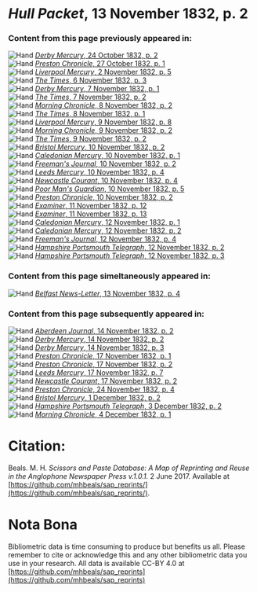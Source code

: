 # *Hull Packet*, 13 November 1832, p. 2  
  
### Content from this page previously appeared in:  
![Hand](http://scissorsandpaste.net/wp-content/uploads/2017/06/smallhandpointer.png) [*Derby Mercury*, 24 October 1832, p. 2](https://mhbeals.github.io/sap_html/Derby-Mercury/Derby-Mercury-24-October-1832-p-2)  
![Hand](http://scissorsandpaste.net/wp-content/uploads/2017/06/smallhandpointer.png) [*Preston Chronicle*, 27 October 1832, p. 1](https://mhbeals.github.io/sap_html/Preston-Chronicle/Preston-Chronicle-27-October-1832-p-1)  
![Hand](http://scissorsandpaste.net/wp-content/uploads/2017/06/smallhandpointer.png) [*Liverpool Mercury*, 2 November 1832, p. 5](https://mhbeals.github.io/sap_html/Liverpool-Mercury/Liverpool-Mercury-2-November-1832-p-5)  
![Hand](http://scissorsandpaste.net/wp-content/uploads/2017/06/smallhandpointer.png) [*The Times*, 6 November 1832, p. 3](https://mhbeals.github.io/sap_html/The-Times/The-Times-6-November-1832-p-3)  
![Hand](http://scissorsandpaste.net/wp-content/uploads/2017/06/smallhandpointer.png) [*Derby Mercury*, 7 November 1832, p. 1](https://mhbeals.github.io/sap_html/Derby-Mercury/Derby-Mercury-7-November-1832-p-1)  
![Hand](http://scissorsandpaste.net/wp-content/uploads/2017/06/smallhandpointer.png) [*The Times*, 7 November 1832, p. 2](https://mhbeals.github.io/sap_html/The-Times/The-Times-7-November-1832-p-2)  
![Hand](http://scissorsandpaste.net/wp-content/uploads/2017/06/smallhandpointer.png) [*Morning Chronicle*, 8 November 1832, p. 2](https://mhbeals.github.io/sap_html/Morning-Chronicle/Morning-Chronicle-8-November-1832-p-2)  
![Hand](http://scissorsandpaste.net/wp-content/uploads/2017/06/smallhandpointer.png) [*The Times*, 8 November 1832, p. 1](https://mhbeals.github.io/sap_html/The-Times/The-Times-8-November-1832-p-1)  
![Hand](http://scissorsandpaste.net/wp-content/uploads/2017/06/smallhandpointer.png) [*Liverpool Mercury*, 9 November 1832, p. 8](https://mhbeals.github.io/sap_html/Liverpool-Mercury/Liverpool-Mercury-9-November-1832-p-8)  
![Hand](http://scissorsandpaste.net/wp-content/uploads/2017/06/smallhandpointer.png) [*Morning Chronicle*, 9 November 1832, p. 2](https://mhbeals.github.io/sap_html/Morning-Chronicle/Morning-Chronicle-9-November-1832-p-2)  
![Hand](http://scissorsandpaste.net/wp-content/uploads/2017/06/smallhandpointer.png) [*The Times*, 9 November 1832, p. 2](https://mhbeals.github.io/sap_html/The-Times/The-Times-9-November-1832-p-2)  
![Hand](http://scissorsandpaste.net/wp-content/uploads/2017/06/smallhandpointer.png) [*Bristol Mercury*, 10 November 1832, p. 2](https://mhbeals.github.io/sap_html/Bristol-Mercury/Bristol-Mercury-10-November-1832-p-2)  
![Hand](http://scissorsandpaste.net/wp-content/uploads/2017/06/smallhandpointer.png) [*Caledonian Mercury*, 10 November 1832, p. 1](https://mhbeals.github.io/sap_html/Caledonian-Mercury/Caledonian-Mercury-10-November-1832-p-1)  
![Hand](http://scissorsandpaste.net/wp-content/uploads/2017/06/smallhandpointer.png) [*Freeman's Journal*, 10 November 1832, p. 2](https://mhbeals.github.io/sap_html/Freeman's-Journal/Freeman's-Journal-10-November-1832-p-2)  
![Hand](http://scissorsandpaste.net/wp-content/uploads/2017/06/smallhandpointer.png) [*Leeds Mercury*, 10 November 1832, p. 4](https://mhbeals.github.io/sap_html/Leeds-Mercury/Leeds-Mercury-10-November-1832-p-4)  
![Hand](http://scissorsandpaste.net/wp-content/uploads/2017/06/smallhandpointer.png) [*Newcastle Courant*, 10 November 1832, p. 4](https://mhbeals.github.io/sap_html/Newcastle-Courant/Newcastle-Courant-10-November-1832-p-4)  
![Hand](http://scissorsandpaste.net/wp-content/uploads/2017/06/smallhandpointer.png) [*Poor Man's Guardian*, 10 November 1832, p. 5](https://mhbeals.github.io/sap_html/Poor-Man's-Guardian/Poor-Man's-Guardian-10-November-1832-p-5)  
![Hand](http://scissorsandpaste.net/wp-content/uploads/2017/06/smallhandpointer.png) [*Preston Chronicle*, 10 November 1832, p. 2](https://mhbeals.github.io/sap_html/Preston-Chronicle/Preston-Chronicle-10-November-1832-p-2)  
![Hand](http://scissorsandpaste.net/wp-content/uploads/2017/06/smallhandpointer.png) [*Examiner*, 11 November 1832, p. 12](https://mhbeals.github.io/sap_html/Examiner/Examiner-11-November-1832-p-12)  
![Hand](http://scissorsandpaste.net/wp-content/uploads/2017/06/smallhandpointer.png) [*Examiner*, 11 November 1832, p. 13](https://mhbeals.github.io/sap_html/Examiner/Examiner-11-November-1832-p-13)  
![Hand](http://scissorsandpaste.net/wp-content/uploads/2017/06/smallhandpointer.png) [*Caledonian Mercury*, 12 November 1832, p. 1](https://mhbeals.github.io/sap_html/Caledonian-Mercury/Caledonian-Mercury-12-November-1832-p-1)  
![Hand](http://scissorsandpaste.net/wp-content/uploads/2017/06/smallhandpointer.png) [*Caledonian Mercury*, 12 November 1832, p. 2](https://mhbeals.github.io/sap_html/Caledonian-Mercury/Caledonian-Mercury-12-November-1832-p-2)  
![Hand](http://scissorsandpaste.net/wp-content/uploads/2017/06/smallhandpointer.png) [*Freeman's Journal*, 12 November 1832, p. 4](https://mhbeals.github.io/sap_html/Freeman's-Journal/Freeman's-Journal-12-November-1832-p-4)  
![Hand](http://scissorsandpaste.net/wp-content/uploads/2017/06/smallhandpointer.png) [*Hampshire Portsmouth Telegraph*, 12 November 1832, p. 2](https://mhbeals.github.io/sap_html/Hampshire-Portsmouth-Telegraph/Hampshire-Portsmouth-Telegraph-12-November-1832-p-2)  
![Hand](http://scissorsandpaste.net/wp-content/uploads/2017/06/smallhandpointer.png) [*Hampshire Portsmouth Telegraph*, 12 November 1832, p. 3](https://mhbeals.github.io/sap_html/Hampshire-Portsmouth-Telegraph/Hampshire-Portsmouth-Telegraph-12-November-1832-p-3)  
  
### Content from this page simeltaneously appeared in:  
![Hand](http://scissorsandpaste.net/wp-content/uploads/2017/06/smallhandpointer.png) [*Belfast News-Letter*, 13 November 1832, p. 4](https://mhbeals.github.io/sap_html/Belfast-News-Letter/Belfast-News-Letter-13-November-1832-p-4)  
  
### Content from this page subsequently appeared in:  
![Hand](http://scissorsandpaste.net/wp-content/uploads/2017/06/smallhandpointer.png) [*Aberdeen Journal*, 14 November 1832, p. 2](https://mhbeals.github.io/sap_html/Aberdeen-Journal/Aberdeen-Journal-14-November-1832-p-2)  
![Hand](http://scissorsandpaste.net/wp-content/uploads/2017/06/smallhandpointer.png) [*Derby Mercury*, 14 November 1832, p. 2](https://mhbeals.github.io/sap_html/Derby-Mercury/Derby-Mercury-14-November-1832-p-2)  
![Hand](http://scissorsandpaste.net/wp-content/uploads/2017/06/smallhandpointer.png) [*Derby Mercury*, 14 November 1832, p. 3](https://mhbeals.github.io/sap_html/Derby-Mercury/Derby-Mercury-14-November-1832-p-3)  
![Hand](http://scissorsandpaste.net/wp-content/uploads/2017/06/smallhandpointer.png) [*Preston Chronicle*, 17 November 1832, p. 1](https://mhbeals.github.io/sap_html/Preston-Chronicle/Preston-Chronicle-17-November-1832-p-1)  
![Hand](http://scissorsandpaste.net/wp-content/uploads/2017/06/smallhandpointer.png) [*Preston Chronicle*, 17 November 1832, p. 2](https://mhbeals.github.io/sap_html/Preston-Chronicle/Preston-Chronicle-17-November-1832-p-2)  
![Hand](http://scissorsandpaste.net/wp-content/uploads/2017/06/smallhandpointer.png) [*Leeds Mercury*, 17 November 1832, p. 7](https://mhbeals.github.io/sap_html/Leeds-Mercury/Leeds-Mercury-17-November-1832-p-7)  
![Hand](http://scissorsandpaste.net/wp-content/uploads/2017/06/smallhandpointer.png) [*Newcastle Courant*, 17 November 1832, p. 2](https://mhbeals.github.io/sap_html/Newcastle-Courant/Newcastle-Courant-17-November-1832-p-2)  
![Hand](http://scissorsandpaste.net/wp-content/uploads/2017/06/smallhandpointer.png) [*Preston Chronicle*, 24 November 1832, p. 4](https://mhbeals.github.io/sap_html/Preston-Chronicle/Preston-Chronicle-24-November-1832-p-4)  
![Hand](http://scissorsandpaste.net/wp-content/uploads/2017/06/smallhandpointer.png) [*Bristol Mercury*, 1 December 1832, p. 2](https://mhbeals.github.io/sap_html/Bristol-Mercury/Bristol-Mercury-1-December-1832-p-2)  
![Hand](http://scissorsandpaste.net/wp-content/uploads/2017/06/smallhandpointer.png) [*Hampshire Portsmouth Telegraph*, 3 December 1832, p. 2](https://mhbeals.github.io/sap_html/Hampshire-Portsmouth-Telegraph/Hampshire-Portsmouth-Telegraph-3-December-1832-p-2)  
![Hand](http://scissorsandpaste.net/wp-content/uploads/2017/06/smallhandpointer.png) [*Morning Chronicle*, 4 December 1832, p. 1](https://mhbeals.github.io/sap_html/Morning-Chronicle/Morning-Chronicle-4-December-1832-p-1)  


# Citation: 

Beals. M. H. *Scissors and Paste Database: A Map of Reprinting and Reuse in the Anglophone Newspaper Press v.1.0.1.* 2 June 2017. Available at [https://github.com/mhbeals/sap_reprints/](https://github.com/mhbeals/sap_reprints/). 

# Nota Bona

Bibliometric data is time consuming to produce but benefits us all. Please remember to cite or acknowledge this and any other bibliometric data you use in your research. All data is available CC-BY 4.0 at [https://github.com/mhbeals/sap_reprints](https://github.com/mhbeals/sap_reprints)